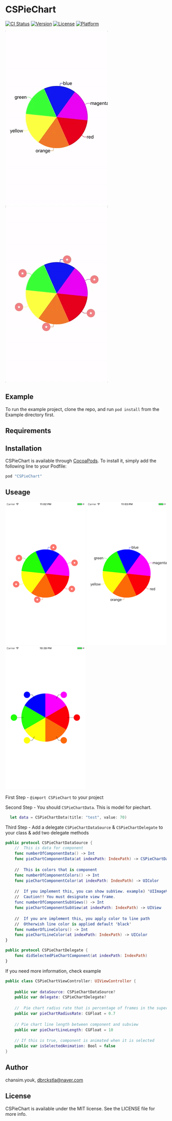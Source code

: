 # CSPieChart

[![CI Status](http://img.shields.io/travis/chansim.youk/CSPieChart.svg?style=flat)](https://travis-ci.org/chansim.youk/CSPieChart)
[![Version](https://img.shields.io/cocoapods/v/CSPieChart.svg?style=flat)](http://cocoapods.org/pods/CSPieChart)
[![License](https://img.shields.io/cocoapods/l/CSPieChart.svg?style=flat)](http://cocoapods.org/pods/CSPieChart)
[![Platform](https://img.shields.io/cocoapods/p/CSPieChart.svg?style=flat)](http://cocoapods.org/pods/CSPieChart)

![](Example/ReadMeResource/gif1.gif)
![](Example/ReadMeResource/gif2.gif)

## Example

To run the example project, clone the repo, and run `pod install` from the Example directory first.

## Requirements

## Installation

CSPieChart is available through [CocoaPods](http://cocoapods.org). To install
it, simply add the following line to your Podfile:

```ruby
pod "CSPieChart"
```

## Useage

![](Example/ReadMeResource/view1.png)
![](Example/ReadMeResource/view2.png)
![](Example/ReadMeResource/view3.png)

First Step  - `@import CSPieChart` to your project

Second Step - You should `CSPieChartData`. This is model for piechart.
```Swift
  let data = CSPieChartData(title: "test", value: 70)
```

Third Step - Add a delegate `CSPieChartDataSource` & `CSPieChartDelegate` to your class & add two delegate methods 
```Swift
public protocol CSPieChartDataSource {
    //  This is data for component
    func numberOfComponentData() -> Int
    func pieChartComponentData(at indexPath: IndexPath) -> CSPieChartData
    
    //  This is colors that is component
    func numberOfComponentColors() -> Int
    func pieChartComponentColor(at indexPath: IndexPath) -> UIColor
    
    //  If you implement this, you can show subView. example) 'UIImageView' or 'UILable'
    //  Caution!! You must designate view frame.
    func numberOfComponentSubViews() -> Int
    func pieChartComponentSubView(at indexPath: IndexPath) -> UIView
    
    //  If you are implement this, you apply color to line path
    //  Otherwish line color is applied default 'black'
    func numberOfLineColors() -> Int
    func pieChartLineColor(at indexPath: IndexPath) -> UIColor
}
```
```Swift
public protocol CSPieChartDelegate {
    func didSelectedPieChartComponent(at indexPath: IndexPath)
}
```
If you need more information, check example
```Swift
public class CSPieChartViewController: UIViewController {
    
    public var dataSource: CSPieChartDataSource?
    public var delegate: CSPieChartDelegate?
    
    //  Pie chart radius rate that is percentage of frames in the superview
    public var pieChartRadiusRate: CGFloat = 0.7
    
    // Pie chart line length between component and subview
    public var pieChartLineLength: CGFloat = 10
    
    // If this is true, component is animated when it is selected
    public var isSelectedAnimation: Bool = false
}
```

## Author

chansim.youk, dbrckstla@naver.com

## License

CSPieChart is available under the MIT license. See the LICENSE file for more info.
